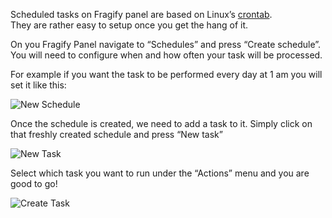 Scheduled tasks on Fragify panel are based on Linux’s [crontab](https://crontab.cronhub.io/).  
They are rather easy to setup once you get the hang of it.  

On you Fragify Panel navigate to “Schedules” and press “Create schedule”.  
You will need to configure when and how often your task will be processed.

For example if you want the task to be performed every day at 1 am you will set it like this:

![New Schedule](../images/57f7b787-7de5-4b2a-8508-507286b1ea77.png)

Once the schedule is created, we need to add a task to it. Simply click on that freshly created schedule and press “New task”

![New Task](../images/07b26c84-181e-44d5-8492-a46d2723ca64.png)

Select which task you want to run under the “Actions” menu and you are good to go!

![Create Task](../images/a8df419c-dc93-4824-8733-24001473c847.png)